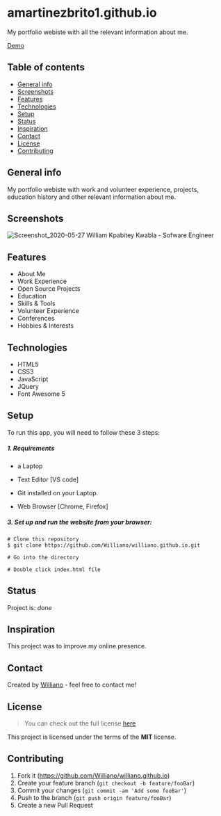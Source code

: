# amartinezbrito1.github.io
My portfolio webiste with all the relevant information about me.


[Demo](https://amartinezbrito1.github.io/)


## Table of contents

* [General info](#general-info)
* [Screenshots](#screenshots)
* [Features](#features)
* [Technologies](#technologies)
* [Setup](#setup)
* [Status](#status)
* [Inspiration](#inspiration)
* [Contact](#contact)
* [License](#license)
* [Contributing](#contributing)

## General info
My portfolio webiste with work and volunteer experience, projects, education history and other relevant information about me. 

## Screenshots

![Screenshot_2020-05-27 William Kpabitey Kwabla - Sofware Engineer](https://user-images.githubusercontent.com/19711677/83099417-eceea480-a072-11ea-96a6-0dc577eabfe2.png)
  
## Features

* About Me
* Work Experience
* Open Source Projects
* Education
* Skills & Tools
* Volunteer Experience
* Conferences
* Hobbies & Interests

## Technologies
* HTML5
* CSS3
* JavaScript
* JQuery 
* Font Awesome 5


## Setup
To run this app, you will need to follow these 3 steps:

##### 1. Requirements 
  - a Laptop

  - Text Editor [VS code]

  - Git installed on your Laptop. 
  
  - Web Browser [Chrome, Firefox]


##### 3. Set up and run the website from your browser:
  ```
  # Clone this repository
  $ git clone https://github.com/Williano/williano.github.io.git

  # Go into the directory 

  # Double click index.html file
 
  ```

## Status
Project is: _done_

## Inspiration
This project was to improve my online presence.


## Contact
Created by [Williano](https://amartinezbrito1.github.io/) - feel free to contact me!

## License
>You can check out the full license [here](https://github.com/Williano/williano.github.io/blob/master/LICENSE.md)

This project is licensed under the terms of the **MIT** license.

## Contributing

1. Fork it (<https://github.com/Williano/williano.github.io>)
2. Create your feature branch (`git checkout -b feature/fooBar`)
3. Commit your changes (`git commit -am 'Add some fooBar'`)
4. Push to the branch (`git push origin feature/fooBar`)
5. Create a new Pull Request


